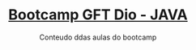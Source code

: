 <h1 align="center">
    <a href="https://pt-br.reactjs.org/"> Bootcamp GFT Dio - JAVA </a>
</h1>
<p align="center">Conteudo ddas aulas do bootcamp</p>


